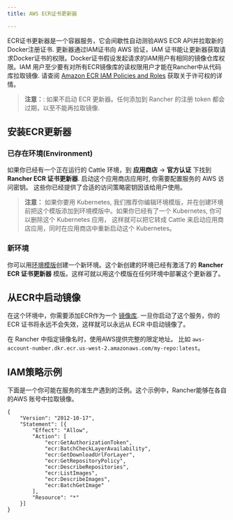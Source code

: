 ```yaml
---
title: AWS ECR证书更新器

---
```


ECR证书更新器是一个容器服务，它会间歇性自动测验AWS ECR API并拉取新的Docker注册证书. 更新器通过IAM证书向 AWS 验证，IAM 证书能让更新器获取请求Docker证书的权限。Docker证书假设发起请求的IAM用户有相同的镜像仓库权限。IAM 用户至少要有对所有ECR镜像库的读权限用户才能在Rancher中从代码库拉取镜像. 请查阅 [Amazon ECR IAM Policies and Roles](http://docs.aws.amazon.com/AmazonECR/latest/userguide/ECR_IAM_policies.html) 获取关于许可权的详情。

> **注意：**: 如果不启动 ECR 更新器。任何添加到 Rancher 的注册 token 都会过期，以至不能再拉取镜像.

## 安装ECR更新器

### 已存在环境(Environment)

如果你已经有一个正在运行的 Cattle 环境，到
**应用商店** -> **官方认证** 下找到 **Rancher ECR 证书更新器**. 启动这个应用商店应用时, 你需要配置服务的 AWS 访问密钥。
这些你已经提供了合适的访问策略密钥因该给用户使用。

> **注意：** 如果你要用 Kubernetes, 我们推荐你编辑环境模版，并在创建环境前把这个模版添加到环境模版中。如果你已经有了一个 Kubernetes, 你可以删除这个 Kubernetes 应用， 这样就可以把它转成 Cattle 来启动应用商店应用，同时在应用商店中重新启动这个 Kubernetes。

### 新环境

你可以用[环境模版](/docs/rancher/v1.x/cn/configuration/environments/#什么是环境模版)创建一个新环境。这个新创建的环境已经有激活了的 **Rancher ECR 证书更新器** 模版。这样可就以用这个模版在任何环境中部署这个更新器了。

## 从ECR中启动镜像

在这个环境中，你需要添加ECR作为一个 [镜像库](/docs/rancher/v1.x/cn/configuration/environments/registries/). 一旦你启动了这个服务，你的 ECR 证书将永远不会失效，这样就可以永远从 ECR 中启动镜像了。

在 Rancher 中指定镜像名时，使用AWS提供完整的限定地址。 比如 `aws-account-number.dkr.ecr.us-west-2.amazonaws.com/my-repo:latest`。

## IAM策略示例

下面是一个你可能在服务的准生产遇到的泛例。这个示例中，Rancher能够在各自的AWS 账号中拉取镜像。

```
{
    "Version": "2012-10-17",
    "Statement": [{
        "Effect": "Allow",
        "Action": [
            "ecr:GetAuthorizationToken",
            "ecr:BatchCheckLayerAvailability",
            "ecr:GetDownloadUrlForLayer",
            "ecr:GetRepositoryPolicy",
            "ecr:DescribeRepositories",
            "ecr:ListImages",
            "ecr:DescribeImages",
            "ecr:BatchGetImage"
        ],
        "Resource": "*"
    }]
}
```
